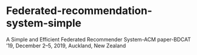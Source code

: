 # Federated-recommendation-system-simple
A Simple and Efficient Federated Recommender System-ACM paper-BDCAT ’19, December 2–5, 2019, Auckland, New Zealand
